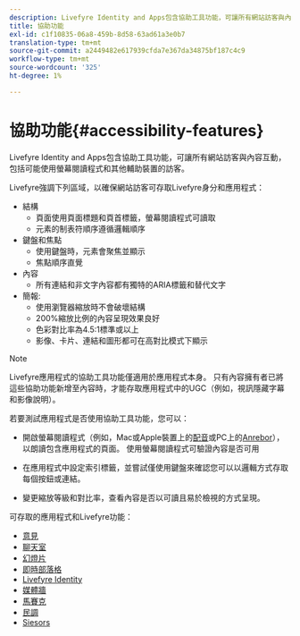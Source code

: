 ```yaml
---
description: Livefyre Identity and Apps包含協助工具功能，可讓所有網站訪客與內容互動，包括可能使用螢幕閱讀程式和其他輔助裝置的訪客。
title: 協助功能
exl-id: c1f10835-06a8-459b-8d58-63ad61a3e0b7
translation-type: tm+mt
source-git-commit: a2449482e617939cfda7e367da34875bf187c4c9
workflow-type: tm+mt
source-wordcount: '325'
ht-degree: 1%

---
```


# 協助功能{#accessibility-features}

Livefyre Identity and Apps包含協助工具功能，可讓所有網站訪客與內容互動，包括可能使用螢幕閱讀程式和其他輔助裝置的訪客。

Livefyre強調下列區域，以確保網站訪客可存取Livefyre身分和應用程式：

* 結構
   * 頁面使用頁面標題和頁首標籤，螢幕閱讀程式可讀取
   * 元素的制表符順序遵循邏輯順序
* 鍵盤和焦點
   * 使用鍵盤時，元素會聚焦並顯示
   * 焦點順序直覺
* 內容
   * 所有連結和非文字內容都有獨特的ARIA標籤和替代文字
* 簡報:
   * 使用瀏覽器縮放時不會破壞結構
   * 200%縮放比例的內容呈現效果良好
   * 色彩對比率為4.5:1標準或以上
   * 影像、卡片、連結和圖形都可在高對比模式下顯示

>[!NOTE]
>
>Livefyre應用程式的協助工具功能僅適用於應用程式本身。 只有內容擁有者已將這些協助功能新增至內容時，才能存取應用程式中的UGC（例如，視訊隱藏字幕和影像說明）。

若要測試應用程式是否使用協助工具功能，您可以：

* 開啟螢幕閱讀程式（例如，Mac或Apple裝置上的[配音](https://www.apple.com/accessibility/mac/vision/)或PC上的[Anrebor](https://www.microsoft.com/en-us/accessibility/windows)），以朗讀包含應用程式的頁面。 使用螢幕閱讀程式可驗證內容是否可用

* 在應用程式中設定索引標籤，並嘗試僅使用鍵盤來確認您可以以邏輯方式存取每個按鈕或連結。
* 變更縮放等級和對比率，查看內容是否以可讀且易於檢視的方式呈現。

可存取的應用程式和Livefyre功能：

* [意見](/help/using/c-about-apps/c-comments/c-comments.md)
* [聊天室](../c-about-apps/c-chat-app/c-chat-app.md#c_chat_app)
* [幻燈片](../c-about-apps/c-filmstrip-app/c-filmstrip-app.md#concept_jpc_n2j_jbb)
* [即時部落格](../c-about-apps/c-liveblog-app/c-liveblog-app.md#c_liveblog_app)
* [Livefyre Identity](/help/implementation/t-about-identity-integration/t-about-identity-integration.md)
* [媒體牆](../c-about-apps/c-media-wall-app/c-media-wall-app.md#c_media_wall_app)
* [馬賽克](../c-about-apps/c-mosaic-app/c-mosaic-app.md#c_mosaic_app)
* [民調](../c-about-apps/c-polls-app/c-polls-app.md#c_polls_app)
* [Siesors](../c-about-apps/c-sidenotes-app/c-sidenotes-app.md#c_sidenotes_app)
